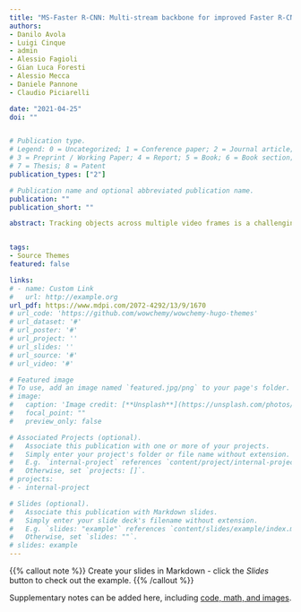 ```yaml
---
title: "MS-Faster R-CNN: Multi-stream backbone for improved Faster R-CNN object detection and aerial tracking from UAV images"
authors:
- Danilo Avola
- Luigi Cinque
- admin
- Alessio Fagioli
- Gian Luca Foresti
- Alessio Mecca
- Daniele Pannone
- Claudio Piciarelli

date: "2021-04-25"
doi: ""


# Publication type.
# Legend: 0 = Uncategorized; 1 = Conference paper; 2 = Journal article;
# 3 = Preprint / Working Paper; 4 = Report; 5 = Book; 6 = Book section;
# 7 = Thesis; 8 = Patent
publication_types: ["2"]

# Publication name and optional abbreviated publication name.
publication: ""
publication_short: ""

abstract: Tracking objects across multiple video frames is a challenging task due to several difficult issues such as occlusions, background clutter, lighting as well as object and camera view-point variations, which directly affect the object detection. These aspects are even more emphasized when analyzing unmanned aerial vehicles (UAV) based images, where the vehicle movement can also impact the image quality. A common strategy employed to address these issues is to analyze the input images at different scales to obtain as much information as possible to correctly detect and track the objects across video sequences. Following this rationale, in this paper, we introduce a simple yet effective novel multi-stream (MS) architecture, where different kernel sizes are applied to each stream to simulate a multi-scale image analysis. The proposed architecture is then used as backbone for the well-known Faster-R-CNN pipeline, defining a MS-Faster R-CNN object detector that consistently detects objects in video sequences. Subsequently, this detector is jointly used with the Simple Online and Real-time Tracking with a Deep Association Metric (Deep SORT) algorithm to achieve real-time tracking capabilities on UAV images. To assess the presented architecture, extensive experiments were performed on the UMCD, UAVDT, UAV20L, and UAV123 datasets. The presented pipeline achieved state-of-the-art performance, confirming that the proposed multi-stream method can correctly emulate the robust multi-scale image analysis paradigm.


tags:
- Source Themes
featured: false

links:
# - name: Custom Link
#   url: http://example.org
url_pdf: https://www.mdpi.com/2072-4292/13/9/1670
# url_code: 'https://github.com/wowchemy/wowchemy-hugo-themes'
# url_dataset: '#'
# url_poster: '#'
# url_project: ''
# url_slides: ''
# url_source: '#'
# url_video: '#'

# Featured image
# To use, add an image named `featured.jpg/png` to your page's folder. 
# image:
#   caption: 'Image credit: [**Unsplash**](https://unsplash.com/photos/s9CC2SKySJM)'
#   focal_point: ""
#   preview_only: false

# Associated Projects (optional).
#   Associate this publication with one or more of your projects.
#   Simply enter your project's folder or file name without extension.
#   E.g. `internal-project` references `content/project/internal-project/index.md`.
#   Otherwise, set `projects: []`.
# projects:
# - internal-project

# Slides (optional).
#   Associate this publication with Markdown slides.
#   Simply enter your slide deck's filename without extension.
#   E.g. `slides: "example"` references `content/slides/example/index.md`.
#   Otherwise, set `slides: ""`.
# slides: example
---
```



{{% callout note %}}
Create your slides in Markdown - click the *Slides* button to check out the example.
{{% /callout %}}

Supplementary notes can be added here, including [code, math, and images](https://wowchemy.com/docs/writing-markdown-latex/).
